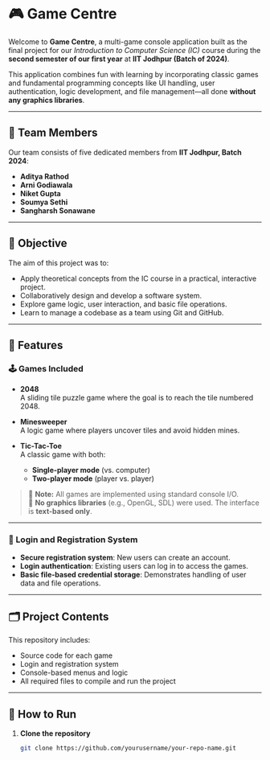 # 🎮 Game Centre

Welcome to **Game Centre**, a multi-game console application built as the final project for our *Introduction to Computer Science (IC)* course during the **second semester of our first year** at **IIT Jodhpur (Batch of 2024)**.

This application combines fun with learning by incorporating classic games and fundamental programming concepts like UI handling, user authentication, logic development, and file management—all done **without any graphics libraries**.

---

## 👥 Team Members

Our team consists of five dedicated members from **IIT Jodhpur, Batch 2024**:

- **Aditya Rathod**  
- **Arni Godiawala**  
- **Niket Gupta**  
- **Soumya Sethi**  
- **Sangharsh Sonawane**

---

## 🧠 Objective

The aim of this project was to:

- Apply theoretical concepts from the IC course in a practical, interactive project.
- Collaboratively design and develop a software system.
- Explore game logic, user interaction, and basic file operations.
- Learn to manage a codebase as a team using Git and GitHub.

---

## 🎯 Features

### 🕹️ Games Included

- **2048**  
  A sliding tile puzzle game where the goal is to reach the tile numbered 2048.

- **Minesweeper**  
  A logic game where players uncover tiles and avoid hidden mines.

- **Tic-Tac-Toe**  
  A classic game with both:
  - **Single-player mode** (vs. computer)
  - **Two-player mode** (player vs. player)

> 🔸 **Note:** All games are implemented using standard console I/O.  
> 🔸 **No graphics libraries** (e.g., OpenGL, SDL) were used. The interface is **text-based only**.

---

### 🔐 Login and Registration System

- **Secure registration system**: New users can create an account.
- **Login authentication**: Existing users can log in to access the games.
- **Basic file-based credential storage**: Demonstrates handling of user data and file operations.

---

## 🗂️ Project Contents

This repository includes:

- Source code for each game
- Login and registration system
- Console-based menus and logic
- All required files to compile and run the project

---

## 🚀 How to Run

1. **Clone the repository**
   ```bash
   git clone https://github.com/yourusername/your-repo-name.git
